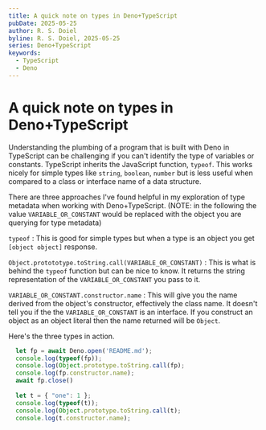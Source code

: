 ```yaml
---
title: A quick note on types in Deno+TypeScript
pubDate: 2025-05-25
author: R. S. Doiel
byline: R. S. Doiel, 2025-05-25
series: Deno+TypeScript
keywords:
  - TypeScript
  - Deno
---
```


# A quick note on types in Deno+TypeScript

Understanding the plumbing of a program that is built with Deno in TypeScript can be challenging if you can't identify the type of variables or constants.  TypeScript inherits the JavaScript function, `typeof`. This works nicely for simple types like `string`, `boolean`, `number` but is  less useful when compared to a class or interface name of a data structure.

There are three approaches I've found helpful in my exploration of type metadata when working with Deno+TypeScript. (NOTE: in the following
the value `VARIABLE_OR_CONSTANT` would be replaced with the object you are querying for type metadata)

`typeof`
: This is good for simple types but when a type is an object you get `[object object]` response.

`Object.protototype.toString.call(VARIABLE_OR_CONSTANT)`
: This is what is behind the `typeof` function but can be nice to know. It returns the string representation of the `VARIABLE_OR_CONSTANT` you pass to it.

`VARIABLE_OR_CONSTANT.constructor.name`
: This will give you the name derived from the object's constructor, effectively the class name. It doesn't tell you if the the `VARIABLE_OR_CONSTANT` is an interface. If you construct an object as an object literal then the name returned will be `Object`.

Here's the three types in action.

~~~TypeScript
  let fp = await Deno.open('README.md');
  console.log(typeof(fp));
  console.log(Object.prototype.toString.call(fp);
  console.log(fp.constructor.name);
  await fp.close()
  
  let t = { "one": 1 };
  console.log(typeof(t));
  console.log(Object.prototype.toString.call(t);
  console.log(t.constructor.name);
~~~



